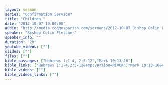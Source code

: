 ```yaml
---
layout: sermon
series: "Confirmation Service"
title: "Children."
date: "2012-10-07 19:00:00"
audio: "http://media.coggesparish.com/sermons/2012-10-07 Bishop Colin Fletcher.mp3"
speaker: "Bishop Colin Fletcher"
speaker_info: ""
duration: "20"
youtube_videos: [""]
slides: [""]
files: [""]
bible_passages: ["Hebrews 1:1-4, 2:5-12","Mark 10:13-16"]
bible_links: ["Hebrews 1:1-4,2:5-12&amp;version=NIVUK","Mark 10:13-16&amp;version=NIVUK"]
bible_videos: [""]
bible_videos_links: [""]
---
```


